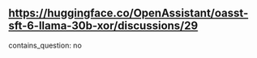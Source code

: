 ## https://huggingface.co/OpenAssistant/oasst-sft-6-llama-30b-xor/discussions/29

contains_question: no